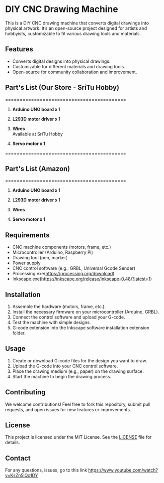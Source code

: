 # DIY CNC Drawing Machine

This is a DIY CNC drawing machine that converts digital drawings into physical artwork. It’s an open-source project designed for artists and hobbyists, customizable to fit various drawing tools and materials.

## Features
- Converts digital designs into physical drawings.
- Customizable for different materials and drawing tools.
- Open-source for community collaboration and improvement.

## Part's List (Our Store - SriTu Hobby)
==========================================
1. **Arduino UNO board x 1**  

2. **L293D motor driver x 1**  

3. **Wires**  
   Available at SriTu Hobby

4. **Servo motor x 1**  

==========================================

## Part's List (Amazon)
==========================================
1. **Arduino UNO board x 1**  

2. **L293D motor driver x 1**  

3. **Wires**  

4. **Servo motor x 1**  

## Requirements
- CNC machine components (motors, frame, etc.)
- Microcontroller (Arduino, Raspberry Pi)
- Drawing tool (pen, marker)
- Power supply
- CNC control software (e.g., GRBL, Universal Gcode Sender)
- Processing.exe(https://processing.org/download)
- Inkscape.exe(https://inkscape.org/release/inkscape-0.48/?latest=1)

## Installation
1. Assemble the hardware (motors, frame, etc.).
2. Install the necessary firmware on your microcontroller (Arduino, GRBL).
3. Connect the control software and upload your G-code.
4. Test the machine with simple designs.
5. G-code extension into the Inkscape software installation extension folder.

## Usage
1. Create or download G-code files for the design you want to draw.
2. Upload the G-code into your CNC control software.
3. Place the drawing medium (e.g., paper) on the drawing surface.
4. Start the machine to begin the drawing process.

## Contributing
We welcome contributions! Feel free to fork this repository, submit pull requests, and open issues for new features or improvements.

## License
This project is licensed under the MIT License. See the [LICENSE](LICENSE) file for details.

## Contact
For any questions, issues, go to this link https://www.youtube.com/watch?v=KsZn5lQo1DY
